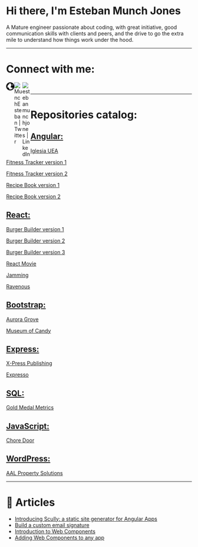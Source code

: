 # Hi there, I'm Esteban Munch Jones

A Mature engineer passionate about coding, with great initiative, good communication skills with clients and peers, and the drive to go the extra mile to understand how things work under the hood.

------

# Connect with me:

[<img align="left" alt="munchjones.com" width="22px" src="https://raw.githubusercontent.com/iconic/open-iconic/master/svg/globe.svg" />][website] 
[<img align="left" alt="MunchEsteban | Twitter" width="22px" src="https://cdn.jsdelivr.net/npm/simple-icons@v3/icons/twitter.svg" />][twitter]
[<img align="left" alt="estebanmunchjones | LinkedIn" width="22px" src="https://cdn.jsdelivr.net/npm/simple-icons@v3/icons/linkedin.svg" />][linkedin]  <br>

------

# Repositories catalog:

## [Angular:](https://angular.io/)

[Iglesia UEA](https://github.com/estebanmunchjones2019/iglesia-uea) 

[Fitness Tracker version 1](https://github.com/estebanmunchjones2019/fitness-tracker-services)

[Fitness Tracker version 2](https://github.com/estebanmunchjones2019/fitness-tracker-ngrx)

[Recipe Book version 1](https://github.com/estebanmunchjones2019/recipe-book-services)

[Recipe Book version 2](https://github.com/estebanmunchjones2019/recipe-book-ngrx)



## [React:](https://reactjs.org/)

[Burger Builder version 1](https://github.com/estebanmunchjones2019/burger-builder-Redux-Thunk-classes)

[Burger Builder version 2](https://github.com/estebanmunchjones2019/burger-builder-Redux-Saga-classes)

[Burger Builder version 3](https://github.com/estebanmunchjones2019/burger-builder-Redux-Saga-functional-components)

[React Movie](https://github.com/estebanmunchjones2019/react-movie)

[Jamming](https://github.com/estebanmunchjones2019/jamming)

[Ravenous](https://github.com/estebanmunchjones2019/ravenous)



## [Bootstrap:](https://getbootstrap.com/)

[Aurora Grove](https://github.com/estebanmunchjones2019/aurora-grove)

[Museum of Candy](https://github.com/estebanmunchjones2019/candy-museum)



## [Express:](https://expressjs.com/)

[X-Press Publishing](https://github.com/estebanmunchjones2019/XpressPublishing)

[Expresso](https://github.com/estebanmunchjones2019/expresso)



## [SQL:](https://www.w3schools.com/sql/)

[Gold Medal Metrics](https://github.com/estebanmunchjones2019/goldMedalMetrics)



## [JavaScript:](https://www.w3schools.com/js/)

[Chore Door](https://github.com/estebanmunchjones2019/github.io-choredoor)



## [WordPress:](https://www.wordpress.org)

[AAL Property Solutions](https://github.com/estebanmunchjones2019/aalproperty)



---

# 📕 Articles

- [Introducing Scully: a static site generator for Angular Apps](https://academind.com/learn/angular/scully-introduction/)
- [Build a custom email signature](https://academind.com/tutorials/build-a-custom-email-signature/)
- [Introduction to Web Components](https://academind.com/tutorials/web-components-introduction/)
- [Adding Web Components to any app](#https://academind.com/tutorials/adding-web-components-to-any-app/)

[website]: https://munchjones.com
[twitter]: https://twitter.com/MunchEsteban
[linkedin]:  https://www.linkedin.com/in/estebanmunchjones/

